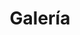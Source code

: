 ---
layout: gallery

title: Galería
description: asdasdasd

permalink: /instituto/galeria/
menus: institute

images:
  - url: https://res.cloudinary.com/instituto-del-ambiente/image/upload/q_75/gallery/hierbas.jpg
    category: recinto-1
    caption: Produción de condimentos para la cocina.
  - url: https://res.cloudinary.com/instituto-del-ambiente/image/upload/q_75/gallery/arboles-bonsai.jpg  
    category: recinto-1
    caption: Produción de árboles bonsaies en el Instituto.
  - url: https://res.cloudinary.com/instituto-del-ambiente/image/upload/q_75/pages/hombre-trabajando.jpg
    category: recinto-2
    caption: Produción de plantas en el Recinto Jimenoa.
  - url: https://res.cloudinary.com/instituto-del-ambiente/image/upload/q_75/gallery/area-bosque-seco-2.jpg
    category: recinto-1
    caption: Una porción de la belleza del Instituto.
  - url: https://res.cloudinary.com/instituto-del-ambiente/image/upload/q_75/gallery/invernadero-2.jpg
    category: recinto-1
    caption: Tunel de aclimatisamiento de plantas aromáticas.
  - url: https://res.cloudinary.com/instituto-del-ambiente/image/upload/q_75/gallery/invernadero-3.jpg
    category: recinto-1
    caption: Tunel de aclimatisamiento de plantas aromáticas.
  - url: https://res.cloudinary.com/instituto-del-ambiente/image/upload/q_75/gallery/area-bosque-seco.jpg      
    category: recinto-1
    caption: Sendero hacia una área de un bosque seco. 
  - url: https://res.cloudinary.com/instituto-del-ambiente/image/upload/q_75/gallery/baloncesto-cancha-2.jpg
    category: recinto-1
    caption: Estudiantes jugando baloncesto en la hora de deporte.
  - url: https://res.cloudinary.com/instituto-del-ambiente/image/upload/q_75/gallery/invernadero-4.jpg
    category: recinto-1
    caption: Un pequeño invernadero de produción de plantas aromáticas.
  - url: https://res.cloudinary.com/instituto-del-ambiente/image/upload/q_75/gallery/baloncesto-cancha-3.jpg
    category: recinto-1
    caption: Estudiantes jugando baloncesto en la hora de deporte.
  - url: https://res.cloudinary.com/instituto-del-ambiente/image/upload/q_75/gallery/invernadero.jpg
    category: recinto-1
    caption: Un pequeño rodal de pino Caribea con buena vista a las montañas de Jarabacoa.
  - url: https://res.cloudinary.com/instituto-del-ambiente/image/upload/q_75/gallery/invernadero-grande.jpg
    category: recinto-1
    caption: El invernadero más grande destinado para la produción de vegetales.
  - url: https://res.cloudinary.com/instituto-del-ambiente/image/upload/q_75/gallery/bancas.jpg
    category: recinto-1
    caption: Bancos en la área del club para fiestas y bodas.
  - url: https://res.cloudinary.com/instituto-del-ambiente/image/upload/q_75/gallery/baloncesto-cancha.jpg
    category: recinto-1
    caption: Estudiantes jugando baloncesto en la hora de deporte.
  - url: https://res.cloudinary.com/instituto-del-ambiente/image/upload/q_75/pages/parque-acuatico.jpg
    category: recinto-1
    caption: Parte de la diversidad del Instituto es este parque acuatico con su variedad de especies de flora y fauna.
  - url: https://res.cloudinary.com/instituto-del-ambiente/image/upload/q_75/gallery/letra-de-planta.jpg
    category: recinto-1
    caption: Muchas plantas en el Instituto tienen una describción de su taxonomía como la de esta Jina.
  - url: https://res.cloudinary.com/instituto-del-ambiente/image/upload/q_75/pages/camino-de-puerta.jpg
    category: recinto-1
    caption: Nuestros jovenes se especializan en varias áreas incluyendo la poda.
  - url: https://res.cloudinary.com/instituto-del-ambiente/image/upload/q_75/gallery/ropa-afuera.jpg
    category: recinto-1
    caption: El Instituto cuenta con varias áreas, incluyendo esta lavandería.
  - url: https://res.cloudinary.com/instituto-del-ambiente/image/upload/q_75/gallery/letrero-parque-acuatico.jpg
    category: recinto-1
    caption: Dirección hacia el parque acuatico.
  - url: https://res.cloudinary.com/instituto-del-ambiente/image/upload/q_75/pages/seguridad-privacidad.jpg
    category: recinto-2
    caption: Las oficinas del Recinto Jimenoa.
  - url: https://res.cloudinary.com/instituto-del-ambiente/image/upload/q_75/gallery/cama-de-flores.jpg 
    category: recinto-1
    caption: TTTTTTTT
  - url: https://res.cloudinary.com/instituto-del-ambiente/image/upload/q_75/gallery/plantas-jovenes.jpg
    category: recinto-1
    caption: Tunel de aclimatisamiento de plantas aromáticas.
  - url: https://res.cloudinary.com/instituto-del-ambiente/image/upload/q_75/gallery/colibri.jpg
    category: recinto-1
    caption: Un Colibri alimentandose en la tarde.
  - url: https://res.cloudinary.com/instituto-del-ambiente/image/upload/q_75/gallery/vista-lateral-cancha.jpg
    category: recinto-1
    caption:
  - url: https://res.cloudinary.com/instituto-del-ambiente/image/upload/q_75/gallery/camino.jpg 
    category: recinto-1
    caption:
  - url: https://res.cloudinary.com/instituto-del-ambiente/image/upload/q_75/gallery/camino-parque-acuatico.jpg
    category: recinto-1
    caption:
  - url: https://res.cloudinary.com/instituto-del-ambiente/image/upload/q_75/gallery/plantas-jovenes-2.jpg
    category: recinto-1
    caption:
  - url: https://res.cloudinary.com/instituto-del-ambiente/image/upload/q_75/pages/senderos.jpg
    category: recinto-2
    caption:
  - url: https://res.cloudinary.com/instituto-del-ambiente/image/upload/q_75/gallery/campo-de-beisbol.jpg
    category: recinto-1
    caption:
  - url: https://res.cloudinary.com/instituto-del-ambiente/image/upload/q_75/gallery/cancha-lejos.jpg
    category: recinto-1
    caption:
  - url: https://res.cloudinary.com/instituto-del-ambiente/image/upload/q_75/gallery/voleibol-cancha.jpg
    category: recinto-1
    caption:
  - url: https://res.cloudinary.com/instituto-del-ambiente/image/upload/q_75/gallery/puente-parque-acuatico.jpg
    category: recinto-1
    caption:
  - url: https://res.cloudinary.com/instituto-del-ambiente/image/upload/q_75/gallery/ropa-afuera-2.jpg
    category: recinto-1
    caption:
  - url: https://res.cloudinary.com/instituto-del-ambiente/image/upload/q_75/gallery/cocina-recinto-2.jpg
    category: recinto-2
    caption:
  - url: https://res.cloudinary.com/instituto-del-ambiente/image/upload/q_75/gallery/tierra-parque-acuatico.jpg
    category: recinto-1
    caption:
  - url: https://res.cloudinary.com/instituto-del-ambiente/image/upload/q_75/gallery/comedor-pequeno.jpg
    category: recinto-2
    caption:
  - url: https://res.cloudinary.com/instituto-del-ambiente/image/upload/q_75/gallery/el-club-entrada.jpg
    category: recinto-1
    caption:
  - url: https://res.cloudinary.com/instituto-del-ambiente/image/upload/q_75/gallery/vista-a-la-entrada.jpg
    category: recinto-1
    caption:
  - url: https://res.cloudinary.com/instituto-del-ambiente/image/upload/q_75/gallery/vista-lateral-club.jpg
    category: aulas
    caption:
  - url: https://res.cloudinary.com/instituto-del-ambiente/image/upload/q_75/pages/fresas.jpg
    category: aulas
    caption:
  - url: https://res.cloudinary.com/instituto-del-ambiente/image/upload/q_75/gallery/vista-lateral-oficina.jpg
    category: eventos
    caption:
  - url: https://res.cloudinary.com/instituto-del-ambiente/image/upload/q_75/gallery/vivero-pinos-2.jpg
    category: recinto-2
    caption:
  - url: https://res.cloudinary.com/instituto-del-ambiente/image/upload/q_75/gallery/fresas.jpg
    category: recinto-1
    caption:
  - url: https://res.cloudinary.com/instituto-del-ambiente/image/upload/q_75/gallery/gol.jpg
    category: recinto-1
    caption:
  - url: https://res.cloudinary.com/instituto-del-ambiente/image/upload/q_75/gallery/vivero-pinos-3.jpg
    category: recinto-2
    caption:
  - url: https://res.cloudinary.com/instituto-del-ambiente/image/upload/q_75/gallery/haciendo-tierra.jpg
    category: recinto-2
    caption:
  - url: https://res.cloudinary.com/instituto-del-ambiente/image/upload/q_75/pages/vivero-pinos.jpg
    category: recinto-2
    caption:
  - url: https://res.cloudinary.com/instituto-del-ambiente/image/upload/q_75/gallery/taller-madera-2.jpg
    category: recinto-1
    caption:
  - url: https://res.cloudinary.com/instituto-del-ambiente/image/upload/q_75/gallery/taller-madera.jpg
    category: recinto-1
    caption:
  - url: https://res.cloudinary.com/instituto-del-ambiente/image/upload/q_75/gallery/vivero-2.jpg
    category: recinto-1
    caption:
  - url: https://res.cloudinary.com/instituto-del-ambiente/image/upload/q_75/gallery/tierra-2.jpg
    category: recinto-1
    caption:
  - url: https://res.cloudinary.com/instituto-del-ambiente/image/upload/q_75/gallery/tierra.jpg
    category: recinto-1
    caption:
  - url: https://res.cloudinary.com/instituto-del-ambiente/image/upload/q_75/gallery/vivero-con-laguna.jpg
    category: recinto-1
    caption:
  - url: https://res.cloudinary.com/instituto-del-ambiente/image/upload/q_75/gallery/tunel.jpg
    category: recinto-1
    caption:
  - url: https://res.cloudinary.com/instituto-del-ambiente/image/upload/q_75/gallery/sendero.jpg
    category: recinto-1
    caption:
  - url: https://res.cloudinary.com/instituto-del-ambiente/image/upload/q_75/gallery/tortuga.jpg
    category: recinto-1
    caption:
  - url: https://res.cloudinary.com/instituto-del-ambiente/image/upload/q_75/gallery/plantas-jovenes-3.jpg
    category: recinto-1
    caption:
  - url: https://res.cloudinary.com/instituto-del-ambiente/image/upload/q_75/gallery/taller-madera.jpg
    category: recinto-1
    caption:
  - url: https://res.cloudinary.com/instituto-del-ambiente/image/upload/q_75/gallery/platanos.jpg
    category: recinto-1
    caption:
  - url: https://res.cloudinary.com/instituto-del-ambiente/image/upload/q_75/gallery/pina.jpg
    category: recinto-1
    caption:
  - url: https://res.cloudinary.com/instituto-del-ambiente/image/upload/q_75/gallery/plantas-en-vivero.jpg
    category: recinto-1
    caption:
  - url: https://res.cloudinary.com/instituto-del-ambiente/image/upload/q_75/gallery/parque-acuatico.jpg
    category: recinto-1
    caption:
  - url: https://res.cloudinary.com/instituto-del-ambiente/image/upload/q_75/gallery/parque-infantil.jpg
    category: recinto-1
    caption:
  - url: https://res.cloudinary.com/instituto-del-ambiente/image/upload/q_75/gallery/pabellon.jpg
    category: recinto-1
    caption:
  - url: https://res.cloudinary.com/instituto-del-ambiente/image/upload/q_75/gallery/madera.jpg
    category: recinto-1
    caption:
  - url: https://res.cloudinary.com/instituto-del-ambiente/image/upload/q_75/gallery/laboratorios.jpg
    category: recinto-1
    caption:
  - url: https://res.cloudinary.com/instituto-del-ambiente/image/upload/q_75/gallery/invernadero-5.jpg
    category: recinto-1
    caption:
  - url: https://res.cloudinary.com/instituto-del-ambiente/image/upload/q_75/gallery/entrada-lado.jpg
    category: recinto-1
    caption:
  - url: https://res.cloudinary.com/instituto-del-ambiente/image/upload/q_75/gallery/calle-y-play.jpg
    category: recinto-1
    caption:
  - url: https://res.cloudinary.com/instituto-del-ambiente/image/upload/q_75/gallery/entrada-instituto.jpg
    category: recinto-1
    caption:
  - url: https://res.cloudinary.com/instituto-del-ambiente/image/upload/q_75/gallery/area-de-fogata.jpg
    category: recinto-1
    caption:
  - url: https://res.cloudinary.com/instituto-del-ambiente/image/upload/q_75/gallery/bancos-parque-infantil.jpg
    category: recinto-1
    caption:
---